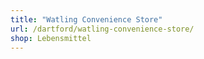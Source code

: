 ```yaml
---
title: "Watling Convenience Store"
url: /dartford/watling-convenience-store/
shop: Lebensmittel
---
```

